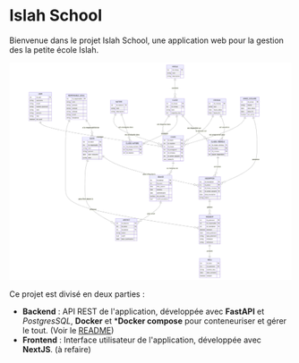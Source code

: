 # Islah School

Bienvenue dans le projet Islah School, une application web pour la gestion des la petite école Islah. 

![Islah School](./Islah_school_MCD.png)

Ce projet est divisé en deux parties :

- **Backend** : API REST de l'application, développée avec **FastAPI** et *PostgresSQL*, **Docker** et ***Docker compose** pour conteneuriser et gérer le tout. (Voir le [README](./backend/README.md))
- **Frontend** : Interface utilisateur de l'application, développée avec **NextJS**. (à refaire)